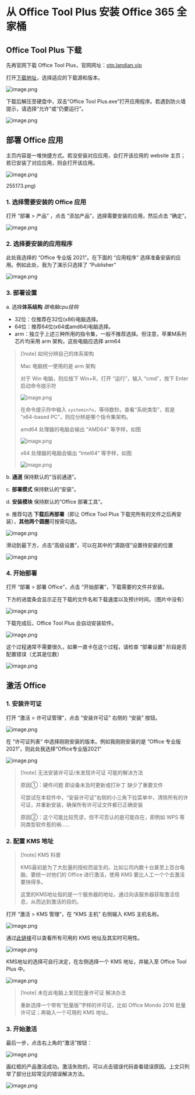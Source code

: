 # 从 Office Tool Plus 安装 Office 365 全家桶

## Office Tool Plus 下载

先再官网下载 Office Tool Plus，官网网址：[otp.landian.vip](https://otp.landian.vip/zh-cn/)

打开[下载地址](https://otp.landian.vip/zh-cn/download.html)，选择适应的下载源和版本。

![image.png](https://cdn.jsdelivr.net/gh/shenbourne/Image-Hosting-Service@main/blog/202402160244851.png)

下载后解压至硬盘中，双击“Office Tool Plus.exe”打开应用程序。若遇到防火墙提示，请选择“允许”或“仍要运行”。

![image.png](https://cdn.jsdelivr.net/gh/shenbourne/Image-Hosting-Service@main/blog/202402160248614.png)

## 部署 Office 应用

主页内容是一堆快捷方式。若没安装对应应用，会打开该应用的 website 主页；若已安装了对应应用，则会打开该应用。

![image.png](https://cdn.jsdelivr.net/gh/shenbourne/Image-Hosting-Service@main/blog/202402160255173.png)

255173.png)

### 1. 选择需要安装的 Office 应用

打开 “部署 > 产品” ，点击 “添加产品”，选择需要安装的应用，然后点击 “确定”。

![image.png](https://cdn.jsdelivr.net/gh/shenbourne/Image-Hosting-Service@main/blog/202402160257311.png)

### 2. 选择要安装的应用程序

此处我选择的 “Office 专业版 2021”。在下面的 “应用程序” 选择准备安装的应用。例如此处，我为了演示只选择了 “Publisher”

![image.png](https://cdn.jsdelivr.net/gh/shenbourne/Image-Hosting-Service@main/blog/202402160306724.png)

### 3. 部署设置

a. 选择**体系结构** *跟电脑cpu挂钩*

- 32位：仅推荐在32位(x86)电脑选择。
- 64位：推荐64位(x64或amd64)电脑选择。
- arm：独立于上述三种所用的指令集，一般不推荐选择。但注意，苹果M系列芯片均采用 arm 架构，这些电脑应选择 arm64

> [!note] 如何分辨自己的体系架构
>
> Mac 电脑统一使用的是 arm 架构
>
> 对于 Win 电脑，则应按下 Win+R，打开 “运行”，输入 “cmd”，按下 Enter 启动命令提示符
>
> ![image.png](https://cdn.jsdelivr.net/gh/shenbourne/Image-Hosting-Service@main/blog/202402160407495.png)
>
> 在命令提示符中输入 `systeminfo`，等待数秒。查看“系统类型”，若是 “x64-based PC”，则应分辨是哪个指令集架构。
>
> amd64 处理器的电脑会输出 “AMD64” 等字样，如图
>
> ![image.png](https://cdn.jsdelivr.net/gh/shenbourne/Image-Hosting-Service@main/blog/202402160411994.png)
>
> x64 处理器的电脑会输出 “Intel64” 等字样，如图
>
> ![image.png](https://cdn.jsdelivr.net/gh/shenbourne/Image-Hosting-Service@main/blog/202402160409577.png)

b. **通道** 保持默认的“当前通道”。

c. **部署模式** 保持默认的“安装”。

d. **安装模块** 保持默认的“Office 部署工具”。

e. 推荐勾选 **下载后再部署**（即让 Office Tool Plus 下载完所有的文件之后再安装），**其他两个圆圈**可按需勾选。

![image.png](https://cdn.jsdelivr.net/gh/shenbourne/Image-Hosting-Service@main/blog/202402162154481.png)

滑动到最下方，点击“高级设置”，可以在其中的“源路径”设置待安装的位置

![image.png](https://cdn.jsdelivr.net/gh/shenbourne/Image-Hosting-Service@main/blog/202402162157537.png)

### 4. 开始部署

打开 “部署 > 部署 Office”，点击 “开始部署”，下载需要的文件并安装。

下方的进度条会显示正在下载的文件名和下载速度以及预计时间。（图片中没有）

![image.png](https://cdn.jsdelivr.net/gh/shenbourne/Image-Hosting-Service@main/blog/202402162159995.png)

下载完成后，Office Tool Plus 会自动安装软件。

![image.png](https://cdn.jsdelivr.net/gh/shenbourne/Image-Hosting-Service@main/blog/202402162209404.png)

这个过程通常不需要很久，如果一直卡在这个过程，请检查 “部署设置” 阶段是否配置错误（尤其是位数）

![image.png](https://cdn.jsdelivr.net/gh/shenbourne/Image-Hosting-Service@main/blog/202402162209832.png)

## 激活 Office

### 1. 安装许可证

打开 “激活 > 许可证管理”，点击 “安装许可证” 右侧的 “安装” 按钮。

![image.png](https://cdn.jsdelivr.net/gh/shenbourne/Image-Hosting-Service@main/blog/202402162212021.png)

在 “许可证列表” 中选择刚刚安装的版本。例如我刚刚安装的是 “Office 专业版 2021”，则此处我选择“Office专业版2021”

![image.png](https://cdn.jsdelivr.net/gh/shenbourne/Image-Hosting-Service@main/blog/202402162213415.png)

> [!note] 无法安装许可证/未发现许可证 可能的解决方法
>
> 原因①：硬件问题 即设备未及时更新或打补丁 缺少了重要文件
>
> 可尝试在本软件中，“安装许可证”右侧的小三角下拉菜单中，清除所有的许可证，并重新安装，确保所有许可证文件都已正确安装
>
> 原因②：这个可能比较荒谬，但不可否认的是可能存在，即例如 WPS 等同类型软件惹的祸……

### 2. 配置 KMS 地址

> [!note] KMS 科普
>
> KMS最初是为了大批量的授权而诞生的。比如公司内数十台甚至上百台电脑，要统一对他们的 Office 进行激活，使用 KMS 要比人工一个个去激活要快得多。
>
> 这里的KMS地址指的是一个服务器的地址，通过向该服务器获取激活信息，从而达到激活的目的。

打开 “激活 > KMS 管理”，在 “KMS 主机” 右侧输入 KMS 主机名称。

![image.png](https://cdn.jsdelivr.net/gh/shenbourne/Image-Hosting-Service@main/blog/202402162216088.png)

通过[此链接](https://www.coolhub.top/tech-articles/kms_list.html)可以查看所有可用的 KMS 地址及其实时可用性。

![image.png](https://cdn.jsdelivr.net/gh/shenbourne/Image-Hosting-Service@main/blog/202402162227670.png)

KMS地址的选择可自行决定，在左侧选择一个 KMS 地址，并输入至 Office Tool Plus 中。

![image.png](https://cdn.jsdelivr.net/gh/shenbourne/Image-Hosting-Service@main/blog/202402162228496.png)

> [!note] 未在此电脑上发现批量许可证 解决办法
>
>重新选择一个带有“批量版”字样的许可证，比如 Office Mondo 2016 批量许可证；再输入一个可用的 KMS 地址。

### 3. 开始激活

最后一步，点击右上角的“激活”按钮：

![image.png](https://cdn.jsdelivr.net/gh/shenbourne/Image-Hosting-Service@main/blog/202402162230086.png)

画红框的产品激活成功。激活失败的，可以点击错误代码查看错误原因。上文只列举了部分比较常见的错误解决方法。

![image.png](https://cdn.jsdelivr.net/gh/shenbourne/Image-Hosting-Service@main/blog/202402162232414.png)

